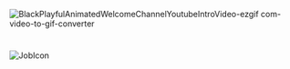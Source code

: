 ![BlackPlayfulAnimatedWelcomeChannelYoutubeIntroVideo-ezgif com-video-to-gif-converter](https://github.com/user-attachments/assets/3a4b254f-6a26-478b-b084-f9272d324c80)

#

![JobIcon](https://github.com/user-attachments/assets/5bcd2a28-cb41-430b-b877-29a4610d07c8)
